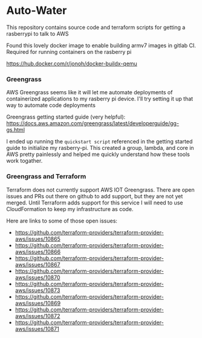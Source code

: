 # Auto-Water

This repository contains source code and terraform scripts for getting a rasberrypi to talk to AWS

Found this lovely docker image to enable building armv7 images in gitlab CI.  Required for running containers on the rasberry pi

https://hub.docker.com/r/jonoh/docker-buildx-qemu

### Greengrass
AWS Greengrass seems like it will let me automate deployments of containerized applications to my rasberry pi device.  I'll try setting it up that way to automate code deployments

Greengrass getting started guide (very helpful): https://docs.aws.amazon.com/greengrass/latest/developerguide/gg-gs.html

I ended up running the `quickstart script` referenced in the getting started guide to initialize my rasberry-pi.  This created a group, lambda, and core in AWS pretty painlessly and helped me quickly understand how these tools work togather.

### Greengrass and Terraform

Terraform does not currently support AWS IOT Greengrass.  There are open issues and PRs out there on github to add support, but they are not yet merged.  Until Terraform adds support for this service I will need to use CloudFormation to keep my infrastructure as code.

Here are links to some of those open issues:
* https://github.com/terraform-providers/terraform-provider-aws/issues/10865
* https://github.com/terraform-providers/terraform-provider-aws/issues/10866
* https://github.com/terraform-providers/terraform-provider-aws/issues/10867
* https://github.com/terraform-providers/terraform-provider-aws/issues/10870
* https://github.com/terraform-providers/terraform-provider-aws/issues/10873
* https://github.com/terraform-providers/terraform-provider-aws/issues/10869
* https://github.com/terraform-providers/terraform-provider-aws/issues/10872
* https://github.com/terraform-providers/terraform-provider-aws/issues/10871



